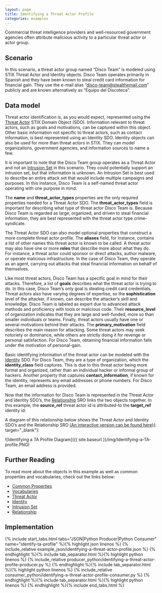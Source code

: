 ```yaml
---
layout: page
title: Identifying a Threat Actor Profile
categories: examples
---
```


Commercial threat intelligence providers and well-resourced government agencies often attribute malicious activity to a particular threat actor or actor group.

**Scenario**
------------

In this scenario, a threat actor group named “Disco Team” is modeled using STIX Threat Actor and Identity objects. Disco Team operates primarily in Spanish and they have been known to steal credit card information for financial gain. They use the e-mail alias “disco-team@stealthemail.com” publicly and are known alternatively as “Equipo del Discoteca”.

**Data model**
--------------

Threat actor identification is, as you would expect, represented using the [Threat Actor](https://docs.oasis-open.org/cti/stix/v2.1/os/stix-v2.1-os.html#_k017w16zutw) STIX Domain Object (SDO). Information relevant to threat actors, such as goals and motivations, can be captured within this object. Other basic information not specific to threat actors, such as contact information, is best represented using an Identity SDO. Identity objects can also be used for more than threat actors in STIX. They can model organizations, government agencies, and information sources to name a few.

It is important to note that the Disco Team group operates as a Threat Actor and not an [Intrusion Set](https://docs.oasis-open.org/cti/stix/v2.1/os/stix-v2.1-os.html#_5ol9xlbbnrdn) in this scenario. They could potentially support an intrusion set, but that information is unknown. An Intrusion Set is best used to describe an entire attack set that would include multiple campaigns and purposes. In this instance, Disco Team is a self-named threat actor operating with one purpose in mind.

The <span class="sdo">**name**</span> and <span class="sdo">**threat_actor_types**</span> properties are the only required properties needed for a Threat Actor SDO. The <span class="sdo">**threat_actor_types**</span> field is important for describing what type of threat actor Disco Team is. Because Disco Team is regarded as large, organized, and driven to steal financial information, they are best represented with the threat actor type <span class="values">crime-syndicate</span>.

The Threat Actor SDO can also model optional properties that construct a more complete threat actor profile. The <span class="sdo">**aliases**</span> field, for instance, contains a list of other names this threat actor is known to be called. A threat actor may also have one or more <span class="sdo">**roles**</span> that describe more about what they do. For instance, a threat actor could sponsor or direct attacks, author malware, or operate malicious infrastructure. In the case of Disco Team, they operate as an <span class="values">agent</span>, carrying out attacks that steal financial information on behalf of themselves.

Like most threat actors, Disco Team has a specific goal in mind for their attacks. Therefore, a list of <span class="sdo">**goals**</span> describes what the threat actor is trying to do. In this case, Disco Team’s only goal is stealing credit card credentials. Threat actors also have varying degrees of expertise, so the <span class="sdo">**sophistication**</span> level of the attacker, if known, can describe the attacker’s skill and knowledge. Disco Team is labeled as <span class="values">expert</span> due to advanced attack methods and proficiency with tools or malicious code. Their <span class="sdo">**resource\_level**</span> of <span class="values">organization</span> indicates that they are large and well-funded, more so than smaller individuals or teams. Finally, threat actors usually have one or several motivations behind their attacks. The <span class="sdo">**primary\_motivation**</span> field describes the main reason for attacking. Some threat actors may seek notoriety or dominance, while others are strictly doing it for revenge or personal satisfaction. For Disco Team, obtaining financial information falls under the motivation of <span class="values">personal-gain</span>.

Basic identifying information of the threat actor can be modeled with the [Identity](https://docs.oasis-open.org/cti/stix/v2.1/os/stix-v2.1-os.html#_wh296fiwpklp) SDO. For Disco Team, they are a type of <span class="values">organization</span>, which the <span class="sdo">**identity\_class**</span> field captures. This is due to this threat actor being more formal and organized, rather than an <span class="values">individual</span> hacker or informal <span class="values">group</span> of hackers. Another property that captures <span class="sdo">**contact\_information**</span>, if known for the identity, represents any email addresses or phone numbers. For Disco Team, an email address is provided.

Now that the information for Disco Team is represented in the Threat Actor and Identity SDO’s, the [Relationship](https://docs.oasis-open.org/cti/stix/v2.1/os/stix-v2.1-os.html#_e2e1szrqfoan) SRO links the two objects together. In this example, the <span class="sdo">**source\_ref**</span> threat actor id is <span class="values">attributed-to</span> the <span class="sdo">**target\_ref**</span> identity id:

A diagram of this relationship below shows the Threat Actor and Identity SDO’s and the Relationship SRO [(An interactive version can be found here)](https://oasis-open.github.io/cti-stix-visualization/?url=https://raw.githubusercontent.com/oasis-open/cti-documentation/master/examples/example_json/identifying-a-threat-actor-profile.json){: target="_blank"}:

![Identifying a TA Profile Diagram]({{ site.baseurl }}/img/Identifying-a-TA-profile.PNG)



**Further Reading**
-------------------

To read more about the objects in this example as well as common properties and vocabularies, check out the links below:

-   [Common Properties](https://docs.oasis-open.org/cti/stix/v2.1/os/stix-v2.1-os.html#_xzbicbtscatx)
-   [Vocabularies](https://docs.oasis-open.org/cti/stix/v2.1/os/stix-v2.1-os.html#_izngjy1g98l2)
-   [Threat Actor](https://docs.oasis-open.org/cti/stix/v2.1/os/stix-v2.1-os.html#_k017w16zutw)
-   [Identity](https://docs.oasis-open.org/cti/stix/v2.1/os/stix-v2.1-os.html#_wh296fiwpklp)
-   [Intrusion Set](https://docs.oasis-open.org/cti/stix/v2.1/os/stix-v2.1-os.html#_5ol9xlbbnrdn)
-   [Relationship](https://docs.oasis-open.org/cti/stix/v2.1/os/stix-v2.1-os.html#_e2e1szrqfoan)

**Implementation**
------------------

{% include start_tabs.html tabs="JSON|Python Producer|Python Consumer" name="identify-ta-profile" %}{% highlight json linenos %}
{% include_relative example_json/identifying-a-threat-actor-profile.json %}
{% endhighlight %}{% include tab_separator.html %}{% highlight python linenos %}
{% include_relative producer_python/identifying-a-threat-actor-profile-producer.py %}
{% endhighlight %}{% include tab_separator.html %}{% highlight python linenos %}
{% include_relative consumer_python/identifying-a-threat-actor-profile-consumer.py %}
{% endhighlight %}{% include tab_separator.html %}{% highlight python linenos %}
{% endhighlight %}{% include end_tabs.html %}
